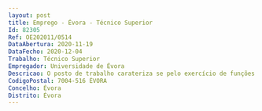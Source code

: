 ```yaml
--- 
layout: post
title: Emprego - Évora - Técnico Superior
Id: 82305
Ref: OE202011/0514
DataAbertura: 2020-11-19
DataFecho: 2020-12-04
Trabalho: Técnico Superior
Empregador: Universidade de Évora
Descricao: O posto de trabalho carateriza se pelo exercício de funções na categoria de técnico superior, tal como descrito no anexo a que se refere o nº 2 do artigo 88º da Lei nº 35 2004, de 20 de junho, nomeadamente a) Apoio a projetos de investigação na área científica das ciências aquáticas incluindo a gestão e o acompanhamento administrativo e logístico dos projetos de investigação e de prestação de serviços de I&D e das equipas de investigação do MARE UÉ  b) Difusão de informação produzida no âmbito dos projetos do MARE UÉ e seus investigadores bem como a organização de eventos, idealização e realização de atividades de divulgação científica, transferência de conhecimento e tecnologia e de produção da literacia do Oceano. Principais tarefas    Apoiar a gestão do MARE UÉ e dos projetos científicos associados, nas áreas relacionadas com ecossistemas marinhos e ambientes estuarino e dulçaquícola, nomeadamente pela elaboração e processamento de documentos e relatórios de apoio na gestão financeira e operacional    Desenvolver a estratégia comunicacional do MARE UÉ e reforçar as pontes internas e externas   Participar na organização de eventos científicos e de transferência de conhecimento nacionais e internacionais, bem como eventos ou atividades de divulgação científica e promoção da literacia do Oceano ao público geral, promovidos pelo MARE 
CodigoPostal: 7004-516 ÉVORA
Concelho: Évora
Distrito: Évora
--- 
```

